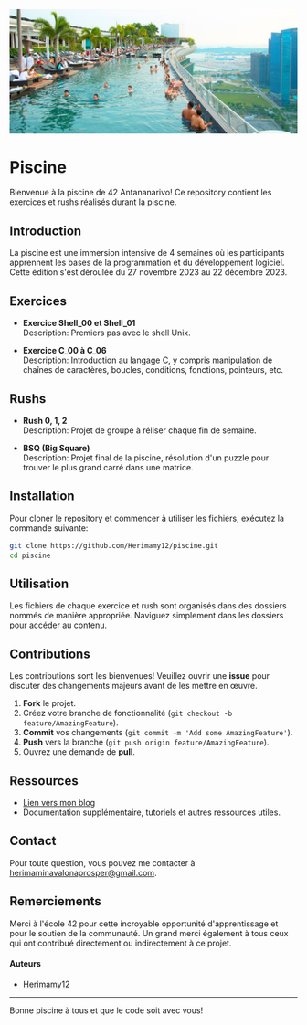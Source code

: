![piscine](piscine.jpg)
# Piscine

Bienvenue à la piscine de 42 Antananarivo! Ce repository contient les exercices et rushs réalisés durant la piscine.

## Introduction

La piscine est une immersion intensive de 4 semaines où les participants apprennent les bases de la programmation et du développement logiciel. Cette édition s'est déroulée du 27 novembre 2023 au 22 décembre 2023.

## Exercices

- **Exercice Shell_00 et Shell_01**  
  Description: Premiers pas avec le shell Unix.

- **Exercice C_00 à C_06**  
  Description: Introduction au langage C, y compris manipulation de chaînes de caractères, boucles, conditions, fonctions, pointeurs, etc.

## Rushs

- **Rush 0, 1, 2**  
  Description: Projet de groupe à réliser chaque fin de semaine.

- **BSQ (Big Square)**  
  Description: Projet final de la piscine, résolution d'un puzzle pour trouver le plus grand carré dans une matrice.

## Installation

Pour cloner le repository et commencer à utiliser les fichiers, exécutez la commande suivante:

  ```bash
  git clone https://github.com/Herimamy12/piscine.git
  cd piscine
  ```

## Utilisation

Les fichiers de chaque exercice et rush sont organisés dans des dossiers nommés de manière appropriée. Naviguez simplement dans les dossiers pour accéder au contenu.

## Contributions

Les contributions sont les bienvenues! Veuillez ouvrir une **issue** pour discuter des changements majeurs avant de les mettre en œuvre.

1. **Fork** le projet.
2. Créez votre branche de fonctionnalité (`git checkout -b feature/AmazingFeature`).
3. **Commit** vos changements (`git commit -m 'Add some AmazingFeature'`).
4. **Push** vers la branche (`git push origin feature/AmazingFeature`).
5. Ouvrez une demande de **pull**.

## Ressources

- [Lien vers mon blog](https://github.com/Herimamy12/piscine)
- Documentation supplémentaire, tutoriels et autres ressources utiles.

## Contact

Pour toute question, vous pouvez me contacter à [herimaminavalonaprosper@gmail.com](mailto:herimaminavalonaprosper@gmail.com).

## Remerciements

Merci à l'école 42 pour cette incroyable opportunité d'apprentissage et pour le soutien de la communauté. Un grand merci également à tous ceux qui ont contribué directement ou indirectement à ce projet.

#### Auteurs

- [Herimamy12](https://github.com/Herimamy12)

---

Bonne piscine à tous et que le code soit avec vous!
